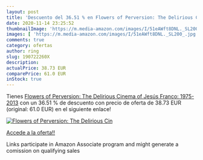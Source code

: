 ```yaml
---
layout: post
title: 'Descuento del 36.51 % en Flowers of Perversion: The Delirious Cin'
date: 2020-11-14 23:25:52
thumbnailImage: 'https://m.media-amazon.com/images/I/51eAWft8DNL._SL200_.jpg'
images: [ 'https://m.media-amazon.com/images/I/51eAWft8DNL._SL200_.jpg' ]
comments: true
category: ofertas
author: ring
slug: 190722260X
description:
actualPrice: 38.73 EUR
comparePrice: 61.0 EUR
inStock: true
---
```


Tienes [Flowers of Perversion: The Delirious Cinema of Jesús Franco: 1975-2013](https://www.amazon.it/dp/190722260X/?tag=tolees00-21) con un 36.51 % de descuento con precio de oferta de 38.73 EUR (original: 61.0 EUR) en el siguiente enlace!

[![Flowers of Perversion: The Delirious Cin](https://m.media-amazon.com/images/I/51eAWft8DNL._SL200_.jpg)](https://www.amazon.it/dp/190722260X/?tag=tolees00-21)

[Accede a la oferta!!](https://www.amazon.it/dp/190722260X/?tag=tolees00-21)

Links participate in Amazon Associate program and might generate a comission on qualifying sales


